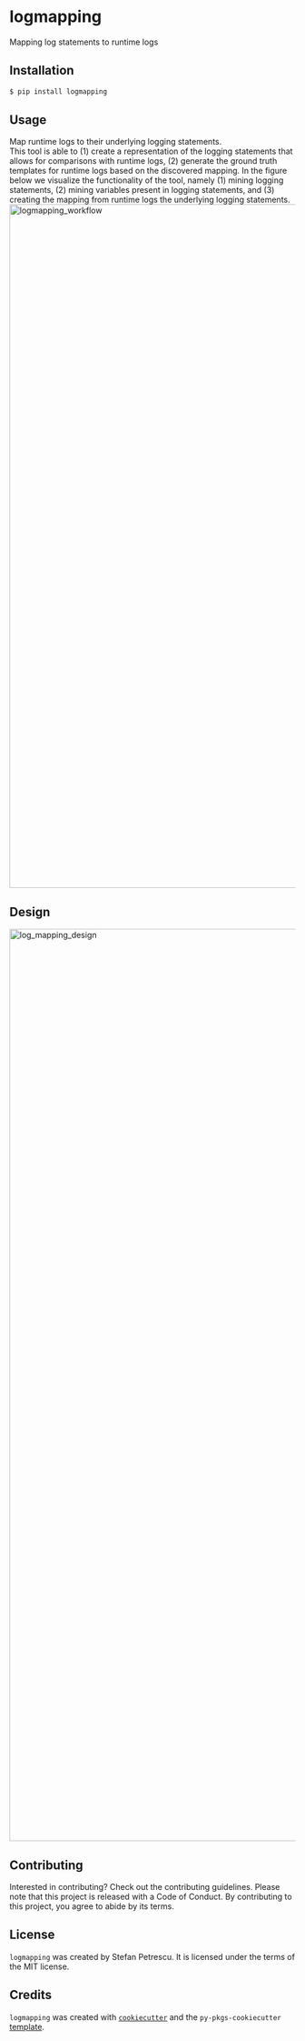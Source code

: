 # logmapping

Mapping log statements to runtime logs

## Installation

```bash
$ pip install logmapping
```

## Usage

Map runtime logs to their underlying logging statements.
<br>
This tool is able to (1) create a representation of the logging statements that allows for comparisons with runtime logs, (2) generate the ground truth templates for runtime logs based on the discovered mapping. In the figure below we visualize the functionality of the tool, namely (1) mining logging statements, (2) mining variables present in logging statements, and (3) creating the mapping from runtime logs the underlying logging statements. <br>
<img width="1202" alt="logmapping_workflow" src="https://user-images.githubusercontent.com/60047427/178629314-a0c2b52d-878d-469d-8528-aefd41e4b428.png">


## Design

<img width="1604" alt="log_mapping_design" src="https://user-images.githubusercontent.com/60047427/178629086-8802a2bd-2c0e-4a34-a25f-99d37aa858ef.png">

## Contributing

Interested in contributing? Check out the contributing guidelines. Please note that this project is released with a Code of Conduct. By contributing to this project, you agree to abide by its terms.

## License

`logmapping` was created by Stefan Petrescu. It is licensed under the terms of the MIT license.

## Credits

`logmapping` was created with [`cookiecutter`](https://cookiecutter.readthedocs.io/en/latest/) and the `py-pkgs-cookiecutter` [template](https://github.com/py-pkgs/py-pkgs-cookiecutter).
